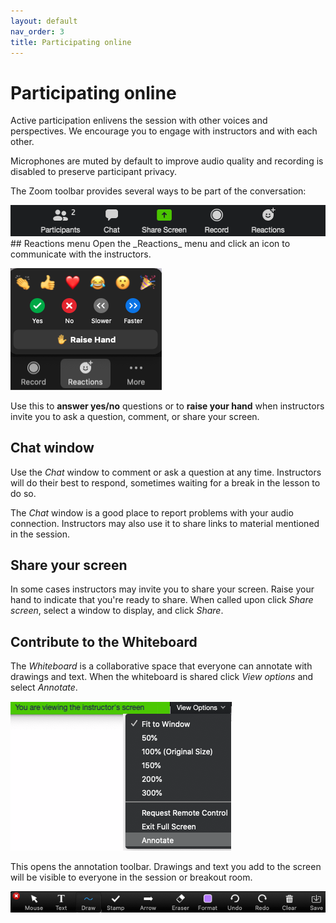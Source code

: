 ```yaml
---
layout: default
nav_order: 3
title: Participating online
---
```

# Participating online
Active participation enlivens the session with other voices and perspectives. We encourage you to engage with instructors and with each other.

Microphones are muted by default to improve audio quality and recording is disabled to preserve participant privacy.

The Zoom toolbar provides several ways to be part of the conversation:

<img src="images/zoom_toolbar.png" alt="Zoom toolbar" width="510"/>
<br/>
## Reactions menu
Open the _Reactions_ menu and click an icon to communicate with the instructors.

![Reactions menu](images/reactions.png)

Use this to **answer yes/no** questions or to **raise your hand** when instructors invite you to ask a question, comment, or share your screen.
<br/>
## Chat window
Use the _Chat_ window to comment or ask a question at any time. Instructors will do their best to respond, sometimes waiting for a break in the lesson to do so.

The _Chat_ window is a good place to report problems with your audio connection. Instructors may also use it to share links to material mentioned in the session.
<br/>
## Share your screen
In some cases instructors may invite you to share your screen. Raise your hand to indicate that you're ready to share. When called upon click _Share screen_, select a window to display, and click _Share_.
<br/>
## Contribute to the Whiteboard
The _Whiteboard_ is a collaborative space that everyone can annotate with drawings and text. When the whiteboard is shared click _View options_ and select _Annotate_.

![Menu with Annotate option](images/open_annotate_toolbar.png)

This opens the annotation toolbar. Drawings and text you add to the screen will be visible to everyone in the session or breakout room.

![The annotation toolbar](images/annotate_toolbar.png)
